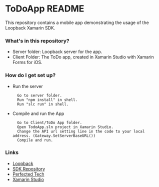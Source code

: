 # ToDoApp README #

This repository contains a mobile app demonstrating the usage of the Loopback Xamarin SDK.

### What's in this repository? ###

* Server folder: Loopback server for the app.
* Client Folder: The ToDo app, created in Xamarin Studio with Xamarin Forms for iOS.

### How do I get set up? ###

* Run the server

        Go to server folder.
        Run "npm install" in shell.
        Run "slc run" in shell.

* Compile and run the App

        Go to Client/ToDo App folder.
        Open TodoApp.sln project in Xamarin Studio.
        Change the API url setting line in the code to your local address. (Gateway.SetServerBaseURL())
        Compile and run.

### Links ###

* [Loopback](http://loopback.io)
* [SDK Repository](https://bitbucket.org/perfectedtech/lbxamarinsdk-generator)
* [Perfected Tech](http://perfectedtech.com)
* [Xamarin Studio](http://xamarin.com)